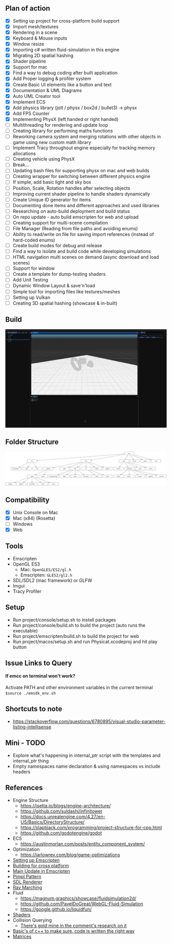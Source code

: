 
## Plan of action
- [x] Setting up project for cross-platform build support
- [x] Import mesh/textures
- [x] Rendering in a scene
- [x] Keyboard & Mouse inputs
- [x] Window resize
- [x] Importing c# written fluid-simulation in this engine
- [x] Migrating 2D spatial hashing
- [x] Shader pipeline
- [x] Support for mac
- [x] Find a way to debug coding after built application
- [x] Add Proper logging & profiler system
- [x] Create Basic UI elements like a button and text
- [x] Documentation & UML Diagrams
- [x] Auto UML Creator tool
- [x] Implement ECS
- [x] Add physics library (jolt / physx / box2d / bullet3) -> physx
- [x] Add FPS Counter
- [x] Implementing PhysX (left handed or right handed)
- [ ] Multithreading for rendering and update loop
- [ ] Creating library for performing maths functions
- [ ] Reworking camera system and merging rotations with other objects in game using new custom math library
- [ ] Implement Tracy throughout engine especially for tracking memory allocations
- [ ] Creating vehicle using PhysX
- [ ] Break...
- [ ] Updating bash files for supporting physx on mac and web builds
- [ ] Creating wrapper for switching between different physics engine
- [ ] If simple, add basic light and sky box
- [ ] Position, Scale, Rotation handles after selecting objects  
- [ ] Improving current shader pipeline to handle shaders dynamically
- [ ] Create Unique ID generator for items
- [ ] Documenting done items and different approaches and used libraries
- [ ] Researching on auto-build deployment and build status
- [ ] On repo update - auto build emscripten for web and upload
- [ ] Creating support for multi-scene compilation
- [ ] File Manager (Reading from file paths and avoiding enums)
- [ ] Ability to read/write on file for saving import references (instead of hard-coded enums)
- [ ] Create build modes for debug and release
- [ ] Find a way to isolate and build code while developing simulations
- [ ] HTML navigation multi scenes on demand (async download and load scenes)
- [ ] Support for window
- [ ] Create a template for dump-testing shaders
- [ ] Add Unit Testing
- [ ] Dynamic Window Layout & save'n'load
- [ ] Simple tool for importing files like textures/meshes
- [ ] Setting up Vulkan
- [ ] Creating 3D spatial hashing (showcase & in-built)

## Build
<img src="screenshots/engine_v3.gif" width="700">

## Folder Structure
<img src="screenshots/directory-diagram.png">

## Compatibility
- [x] Unix Console on Mac
- [x] Mac (x84) (Rosetta)
- [ ] Windows
- [x] Web

## Tools
- Emscripten
- OpenGL ES3
  - Mac: ``OpenGLES/ES2/gl.h``
  - Emscripten: ``GLES2/gl2.h``
- SDL/SDL2 (mac framework) or GLFW
- Imgui
- Tracy Profiler

## Setup
- Run project/console/setup.sh to install packages
- Run project/console/build.sh to build the project (auto runs the executable)
- Run project/emscripten/build.sh to build the project for web
- Run project/macos/setup.sh and run Physicat.xcodeproj and hit play button

## Issue Links to Query
#### If emcc on terminal won't work?
Activate PATH and other environment variables in the current terminal `` $source ./emsdk_env.sh ``

## Shortcuts to note
- https://stackoverflow.com/questions/6780895/visual-studio-parameter-listing-intellisense

## Mini - TODO
- Explore what's happening in internal_ptr script with the templates and internal_ptr thing
- Empty namespaces name declaration & using namespaces vs include headers

## References
- Engine Structure
  - https://isetta.io/blogs/engine-architecture/
  - https://github.com/suldashi/infinitower
  - https://docs.unrealengine.com/4.27/en-US/Basics/DirectoryStructure/
  - https://slaptijack.com/programming/project-structure-for-cpp.html
  - https://github.com/godotengine/godot
- ECS
  - https://austinmorlan.com/posts/entity_component_system/
- Optimization
  - https://jarlowrey.com/blog/game-optimizations
- [Setting up Emscripten](https://emscripten.org/docs/getting_started/Tutorial.html#tutorial)
- [Building for cross platform](https://marcelbraghetto.github.io/a-simple-triangle/2019/03/02/part-01/)
- [Main Update in Emscripten](https://emscripten.org/docs/porting/emscripten-runtime-environment.html)
- [Pimpl Pattern](https://oliora.github.io/2015/12/29/pimpl-and-rule-of-zero.html)
- [SDL Renderer](https://dev.to/noah11012/using-sdl2-2d-accelerated-renderering-1kcb)
- [Ray Marching](https://www.youtube.com/watch?v=BNZtUB7yhX4)
- Fluid
  - https://magnum.graphics/showcase/fluidsimulation2d/
  - https://github.com/PavelDoGreat/WebGL-Fluid-Simulation
  - https://google.github.io/liquidfun/
- [Shaders](https://www.shadertoy.com)
- Collision Querying
  - [There's gold mine in the comment's research on it](https://www.youtube.com/watch?v=sx4IIQL0x7c&list=RDCMUCEwhtpXrg5MmwlH04ANpL8A&start_radio=1&rv=sx4IIQL0x7c&t=1134)
- [Basic's of c++ to make sure, code is written the right way](https://www.programiz.com/cpp-programming/memory-management)
- [Matrices](https://www.opengl-tutorial.org/beginners-tutorials/tutorial-3-matrices/)